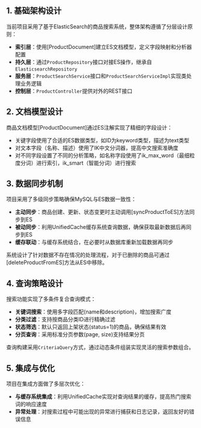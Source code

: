 
## 1. 基础架构设计

当前项目采用了基于ElasticSearch的商品搜索系统，整体架构遵循了分层设计原则：

- **索引层**：使用[ProductDocument]建立ES文档模型，定义字段映射和分析器配置
- **持久层**：通过`ProductRepository`接口对接ES操作，继承自`ElasticsearchRepository`
- **服务层**：`ProductSearchService`接口和`ProductSearchServiceImpl`实现类处理业务逻辑
- **控制层**：`ProductController`提供对外的REST接口

## 2. 文档模型设计

商品文档模型[ProductDocument]通过ES注解实现了精细的字段设计：

- 关键字段使用了合适的ES数据类型，如ID为keyword类型，描述为text类型
- 对文本字段（名称、描述）使用了IK中文分词器，提高中文搜索准确度
- 对不同字段设置了不同的分析策略，如名称字段使用了ik_max_word（最细粒度分词）进行索引，ik_smart（智能分词）进行搜索

## 3. 数据同步机制

项目采用了多级同步策略确保MySQL与ES数据一致性：

- **主动同步**：商品创建、更新、状态变更时主动调用[syncProductToES]方法同步到ES
- **被动同步**：利用UnifiedCache缓存系统查询数据，确保获取最新数据后再同步到ES
- **缓存联动**：与缓存系统结合，在必要时从数据库重新加载数据再同步

系统设计了针对数据不存在情况的处理流程，对于已删除的商品可通过[deleteProductFromES]方法从ES中移除。

## 4. 查询策略设计

搜索功能实现了多条件复合查询模式：

- **关键词搜索**：使用多字段匹配(name和description)，增加搜索广度
- **分类过滤**：支持按商品分类ID进行精确过滤
- **状态筛选**：默认只返回上架状态(status=1)的商品，确保结果有效
- **分页查询**：采用标准分页参数(page, size)支持结果分页

查询构建采用`CriteriaQuery`方式，通过动态条件组装实现灵活的搜索参数组合。

## 5. 集成与优化

项目在集成方面做了多层次优化：

- **与缓存系统集成**：利用UnifiedCache实现对查询结果的缓存，提高热门搜索词的响应速度
- **异常处理**：对搜索过程中可能出现的异常进行捕获和日志记录，返回友好的错误信息
